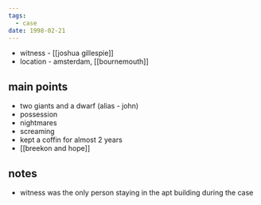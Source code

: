 ```yaml
---
tags:
  - case
date: 1998-02-21
---
```

- witness - [[joshua gillespie]]
- location - amsterdam, [[bournemouth]]

## main points
- two giants and a dwarf (alias - john)
- possession
- nightmares
- screaming
- kept a coffin for almost 2 years
- [[breekon and hope]]

## notes
- witness was the only person staying in the apt building during the case